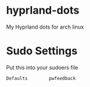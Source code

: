 # hyprland-dots
My Hyprland dots for arch linux

# Sudo Settings
Put this into your sudoers file
```
Defaults        pwfeedback
```
